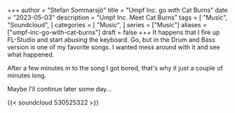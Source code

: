 +++
author = "Stefan Sommarsjö"
title = "Umpf Inc. go with Cat Burns"
date = "2023-05-03"
description = "Umpf Inc. Meet Cat Burns"
tags = [
    "Music",
	"Soundcloud",
]
categories = [
    "Music",
]
series = ["Music"]
aliases = ["umpf-inc-go-with-cat-burns"]
draft = false
+++
It happens that I fire up FL-Studio and start abusing the keyboard.
Go, but in the Drum and Bass version is one of my favorite songs. I wanted mess around with it and see what happened.

After a few minutes in to the song I got bored, that's why it just a couple of minutes long.

Maybe I'll continue later some day...
<!--more-->
{{< soundcloud 530525322 >}}





